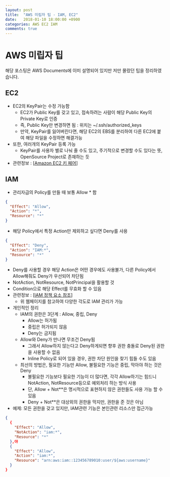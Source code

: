 ```yaml
---
layout: post
title:  "AWS 미립자 팁 - IAM, EC2"
date:   2018-01-10 18:00:00 +0900
categories: AWS EC2 IAM
comments: true
---
```

# AWS 미립자 팁
해당 포스팅은 AWS Documents에 이미 설명되어 있지만 저만 몰랐던 팁을 정리하였습니다.

## EC2
  * EC2의 KeyPair는 수정 가능함
    + EC2가 Public Key를 갖고 있고, 접속하려는 사람이 해당 Public Key의 Private Key로 인증
    + 즉, Public Key만 변경하면 됨 : 위치는 ~/.ssh/authorized_keys
    + 만약, KeyPair를 잃어버린다면, 해당 EC2의 EBS를 분리하여 다른 EC2에 붙여 해당 파일을 수정하면 해결가능
  * 또한, 여러개의 KeyPair 등록 가능
    + KeyPair를 사용자 별로 나눠 줄 수도 있고, 주기적으로 변경할 수도 있다는 뜻, OpenSource Project로 존재하는 듯
  * 관련정보 : [[Amazon EC2 키 페어](https://docs.aws.amazon.com/ko_kr/AWSEC2/latest/UserGuide/ec2-key-pairs.html)]

## IAM
  * 관리자급의 Policy를 만들 때 보통 Allow * 함
  ``` json
  {
    "Effect": "Allow",
    "Action": "*",
    "Resource": "*"
  }
  ```
  * 해당 Policy에서 특정 Action만 제외하고 싶다면 Deny를 사용
  ``` json
  {
    "Effect": "Deny",
    "Action": "IAM:*",
    "Resource": "*"
  }
  ```
  * Deny를 사용할 경우 해당 Action은 어떤 경우에도 사용불가, 다른 Policy에서 Allow해줘도 Deny가 우선되어 차단됨
  * NotAction, NotResource, NotPrincipal을 활용할 것
  * Condition으로 해당 Effect를 무효화 할 수 있음
  * 관련정보 : [[IAM 정책 요소 참조](https://docs.aws.amazon.com/ko_kr/IAM/latest/UserGuide/reference_policies_elements.html)]
    + 위 웹페이지를 참고하여 다양한 각도로 IAM 관리가 가능
  * 개인적인 정리
    + IAM의 권한은 3단계 : Allow, 중립, Deny
      - Allow는 허가됨
      - 중립은 허가되지 않음
      - Deny는 금지됨
    + Allow와 Deny가 만나면 무조건 Deny됨
      - 그래서 Allow하지 않는다고 Deny하게되면 향후 권한 충돌로 Deny된 권한을 사용할 수 없음
      - Inline Policy로 되어 있을 경우, 권한 차단 원인을 찾기 힘들 수도 있음
    + 최선의 방법은, 필요한 기능만 Allow, 불필요한 기능은 중립, 막아야 하는 것은 Deny
      - 불필요한 기능보다 필요한 기능이 더 많다면, 각각 Allow하기는 힘드니 NotAction, NotResource등으로 예외처리 하는 방식 사용
      - 단, Allow + Not**은 명시적으로 표현하지 않은 권한들도 사용 가능 할 수 있음
      - Deny + Not**은 대상외의 권한을 막지만, 권한을 준 것은 아님
  * 예제: 모든 권한을 갖고 있지만, IAM관련 기능은 본인관련 리소스만 접근가능
  ``` json
  {
    {
      "Effect": "Allow",
      "NotAction": "iam:*",
      "Resource": "*"
    },야
    {
      "Effect": "Allow",
      "Action": "iam:*",
      "Resource": "arn:aws:iam::123456789010:user/${aws:username}"
    }
  }
  ```
